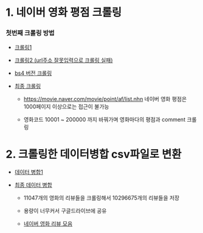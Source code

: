 # 1. 네이버 영화 평점 크롤링
### 첫번째 크롤링 방법
- [크롤링1](https://github.com/SonHeeRak/Portfolio/blob/master/Naver_Review_Portfolio/naver_movie.ipynb)

- [크롤링2 (url주소 잘못입력으로 크롤링 실패)](https://github.com/SonHeeRak/Portfolio/blob/master/Naver_Review_Portfolio/(fail)naver_movie_reviews.ipynb)

- [bs4 버전 크롤링](https://github.com/SonHeeRak/Portfolio/blob/master/Naver_Review_Portfolio/naver_movie_reviews_bs4.ipynb)

- [최종 크롤링](https://github.com/SonHeeRak/Portfolio/blob/master/Naver_Review_Portfolio/naver_movie_reviews.ipynb)

  - https://movie.naver.com/movie/point/af/list.nhn 네이버 영화 평점은 1000페이지 이상으로는 접근이 불가능
  
  - 영화코드 10001 ~ 200000 까지 바꿔가며 영화마다의 평점과 comment 크롤링

# 2. 크롤링한 데이터병합  csv파일로 변환
- [데이터 병합1](https://github.com/SonHeeRak/Portfolio/blob/master/Naver_Review_Portfolio/reveiws_concatenate_1.ipynb)

- [최종 데이터 병합](https://github.com/SonHeeRak/Portfolio/blob/master/Naver_Review_Portfolio/reveiws_concatenate_2.ipynb)
  
  - 11047개의 영화의 리뷰들을 크롤링해서 10296675개의 리뷰들을 저장
  
  - 용량이 너무커서 구글드라이브에 공유
  
  - [네이버 영화 리뷰 모음](https://drive.google.com/open?id=1LVOOP-GAqBS5ng2ja6BFX3kIynA7ut48)
